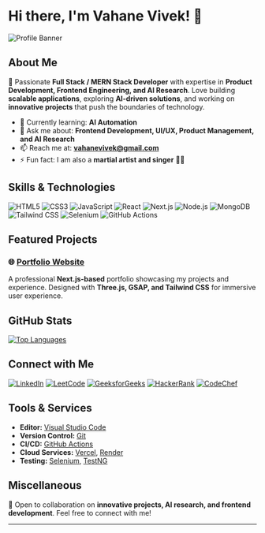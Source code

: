 # Hi there, I'm Vahane Vivek! 👋

![Profile Banner](https://images.unsplash.com/photo-1517433456452-f9633a875f6f?q=80&w=1632&auto=format&fit=crop&ixlib=rb-4.0.3&ixid=M3wxMjA3fDB8MHxwaG90by1wYWdlfHx8fGVufDB8fHx8fA%3D%3D)

## About Me

🚀 Passionate **Full Stack / MERN Stack Developer** with expertise in **Product Development, Frontend Engineering, and AI Research**. Love building **scalable applications**, exploring **AI-driven solutions**, and working on **innovative projects** that push the boundaries of technology.

- 🌱 Currently learning: **AI Automation**
- 💬 Ask me about: **Frontend Development, UI/UX, Product Management, and AI Research**
- 📫 Reach me at: **vahanevivek@gmail.com**
- ⚡ Fun fact: I am also a **martial artist and singer** 🎤🥋

## Skills & Technologies

![HTML5](https://img.shields.io/badge/-HTML5-E34F26?style=flat-square&logo=html5&logoColor=white)
![CSS3](https://img.shields.io/badge/-CSS3-1572B6?style=flat-square&logo=css3)
![JavaScript](https://img.shields.io/badge/-JavaScript-F7DF1E?style=flat-square&logo=javascript&logoColor=black)
![React](https://img.shields.io/badge/-React-61DAFB?style=flat-square&logo=react)
![Next.js](https://img.shields.io/badge/-Next.js-000000?style=flat-square&logo=next.js)
![Node.js](https://img.shields.io/badge/-Node.js-339933?style=flat-square&logo=node.js)
![MongoDB](https://img.shields.io/badge/-MongoDB-47A248?style=flat-square&logo=mongodb&logoColor=white)
![Tailwind CSS](https://img.shields.io/badge/-Tailwind%20CSS-38B2AC?style=flat-square&logo=tailwind-css)
![Selenium](https://img.shields.io/badge/-Selenium-43B02A?style=flat-square&logo=selenium)
![GitHub Actions](https://img.shields.io/badge/-GitHub%20Actions-2088FF?style=flat-square&logo=github-actions)

## Featured Projects

### 🌐 [Portfolio Website](https://vahane-vivek-portfolio.vercel.app/)
A professional **Next.js-based** portfolio showcasing my projects and experience. Designed with **Three.js, GSAP, and Tailwind CSS** for immersive user experience.


## GitHub Stats


[![Top Languages](https://github-readme-stats.vercel.app/api/top-langs/?username=VIKKY0909&layout=compact&theme=radical)](https://github.com/VIKKY0909)

## Connect with Me

[![LinkedIn](https://img.shields.io/badge/LinkedIn-0077B5?style=for-the-badge&logo=linkedin&logoColor=white)](https://www.linkedin.com/in/vivek-vahane/)
[![LeetCode](https://img.shields.io/badge/LeetCode-FFA116?style=for-the-badge&logo=leetcode&logoColor=white)](https://leetcode.com/VIKKY0909/)
[![GeeksforGeeks](https://img.shields.io/badge/GeeksforGeeks-05CC47?style=for-the-badge&logo=geeksforgeeks&logoColor=white)](https://auth.geeksforgeeks.org/user/vikivahane/)
[![HackerRank](https://img.shields.io/badge/HackerRank-2EC866?style=for-the-badge&logo=hackerrank&logoColor=white)](https://www.hackerrank.com/vikivahane/)
[![CodeChef](https://img.shields.io/badge/CodeChef-5B4638?style=for-the-badge&logo=codechef&logoColor=white)](https://www.codechef.com/users//zeal_trail_49/)

## Tools & Services

- **Editor:** [Visual Studio Code](https://code.visualstudio.com/)
- **Version Control:** [Git](https://git-scm.com/)
- **CI/CD:** [GitHub Actions](https://github.com/features/actions)
- **Cloud Services:** [Vercel](https://vercel.com/), [Render](https://render.com/)
- **Testing:** [Selenium](https://www.selenium.dev/), [TestNG](https://testng.org/doc/)

## Miscellaneous

🚀 Open to collaboration on **innovative projects, AI research, and frontend development**. Feel free to connect with me!

---

